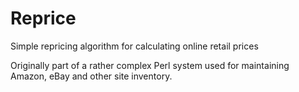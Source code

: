 # Reprice
Simple repricing algorithm for calculating online retail prices

Originally part of a rather complex Perl system used for maintaining Amazon, eBay and other site inventory.


